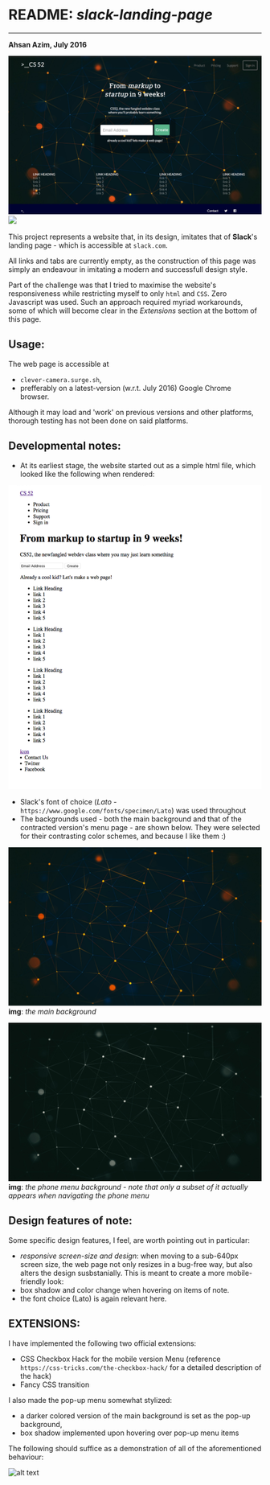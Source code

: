 # README: *slack-landing-page* 
_____

**Ahsan Azim, July 2016**

![alt text](./screen_caps/full_view.png)
<img src="https://github.com/ahsanazim/slack-landing-page/blob/master/screen_caps/full_view.png" width="600">

This project represents a website that, in its design, imitates that of **Slack**'s landing page - which is accessible at ``slack.com``.

All links and tabs are currently empty, as the construction of this page was simply an endeavour in imitating a modern and successfull design style. 

Part of the challenge was that I tried to maximise the website's responsiveness while restricting myself to only ``html`` and ``CSS``. Zero Javascript was used. Such an approach required myriad workarounds, some of which will become clear in the *Extensions* section at the bottom of this page.

## Usage:

The web page is accessible at 

- ``clever-camera.surge.sh``,
- prefferably on a latest-version (w.r.t. July 2016) Google Chrome browser. 

Although it may load and 'work' on previous versions and other platforms, thorough testing has not been done on said platforms. 


## Developmental notes:

- At its earliest stage, the website started out as a simple html file, which looked like the following when rendered:

![alt text](./screen_caps/basic.png)

- Slack's font of choice (*Lato* - ``https://www.google.com/fonts/specimen/Lato``) was used throughout
- The backgrounds used - both the main background and that of the contracted version's menu page - are shown below. They were selected for their contrasting color schemes, and because I like them :)

![alt text](./screen_caps/main_background.jpg)
**img**: *the main background*

![alt text](./screen_caps/menu_background.jpg)
**img**: *the phone menu background - note that only a subset of it actually appears when navigating the phone menu*

## Design features of note:

Some specific design features, I feel, are worth pointing out in particular:

- *responsive screen-size and design*: when moving to a sub-640px screen size, the web page not only resizes in a bug-free way, but also alters the design susbstanially. This is meant to create a more mobile-friendly look:
- box shadow and color change when hovering on items of note.
- the font choice (Lato) is again relevant here. 


## EXTENSIONS:

I have implemented the following two official extensions:

- CSS Checkbox Hack for the mobile version Menu (reference ``https://css-tricks.com/the-checkbox-hack/`` for a detailed description of the hack)
- Fancy CSS transition

I also made the pop-up menu somewhat stylized:

- a darker colored version of the main background is set as the pop-up background, 
- box shadow implemented upon hovering over pop-up menu items

The following should suffice as a demonstration of all of the aforementioned behaviour:

![alt text](./screen_caps/checkbox_menu_css.gif)